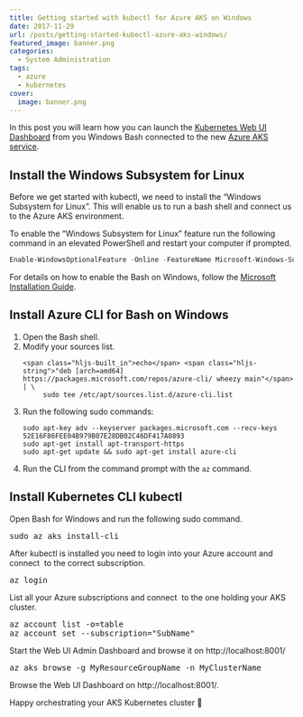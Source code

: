 ```yaml
---
title: Getting started with kubectl for Azure AKS on Windows
date: 2017-11-29
url: /posts/getting-started-kubectl-azure-aks-windows/
featured_image: banner.png
categories:
  - System Administration
tags:
  - azure
  - kubernetes
cover:
  image: banner.png
---
```

In this post you will learn how you can launch the [Kubernetes Web UI Dashboard][1] from you Windows Bash connected to the new [Azure AKS service][2].

## Install the Windows Subsystem for Linux

Before we get started with kubectl, we need to install the &#8220;Windows Subsystem for Linux&#8221;. This will enable us to run a bash shell and connect us to the Azure AKS environment.

To enable the &#8220;Windows Subsystem for Linux&#8221; feature run the following command in an elevated PowerShell and restart your computer if prompted.

```powershell
Enable-WindowsOptionalFeature -Online -FeatureName Microsoft-Windows-Subsystem-Linux
```

For details on how to enable the Bash on Windows, follow the [Microsoft Installation Guide][3].

## Install Azure CLI for Bash on Windows

<ol class="lf-text-block lf-block" data-lf-anchor-id="5a2d22b01415efdc7319ccde04e6ed63:0">
  <li>
    Open the Bash shell.
  </li>
  <li>
    Modify your sources list. <pre><code class="lang-bash">&lt;span class="hljs-built_in">echo&lt;/span> &lt;span class="hljs-string">"deb [arch=amd64] https://packages.microsoft.com/repos/azure-cli/ wheezy main"&lt;/span> | \
     sudo tee /etc/apt/sources.list.d/azure-cli.list
</code></pre>
  </li>
  
  <li>
    Run the following sudo commands: <pre><code class="lang-bash">sudo apt-key adv --keyserver packages.microsoft.com --recv-keys 52E16F86FEE04B979B07E28DB02C46DF417A0893
sudo apt-get install apt-transport-https
sudo apt-get update && sudo apt-get install azure-cli
</code></pre>
  </li>
  
  <li>
    Run the CLI from the command prompt with the<span> </span><code>az</code><span> </span>command.
  </li>
</ol>

## Install Kubernetes CLI kubectl

Open Bash for Windows and run the following sudo command.

<pre>sudo az aks install-cli</pre>

After kubectl is installed you need to login into your Azure account and connect  to the correct subscription.

<pre>az login</pre>

List all your Azure subscriptions and connect  to the one holding your AKS cluster.

<pre>az account list -o=table
az account set --subscription="SubName"</pre>

Start the Web UI Admin Dashboard and browse it on http://localhost:8001/

<pre>az aks browse -g MyResourceGroupName -n MyClusterName</pre>

Browse the Web UI Dashboard on http://localhost:8001/.

Happy orchestrating your AKS Kubernetes cluster 🙂

 [1]: https://kubernetes.io/docs/tasks/access-application-cluster/web-ui-dashboard/
 [2]: https://docs.microsoft.com/azure/aks/
 [3]: https://msdn.microsoft.com/commandline/wsl/install_guide
 [4]: https://www.mirenoba.com/2017/11/29/getting-started-kubectl-azure-aks-windows/